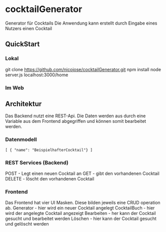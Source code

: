 # cocktailGenerator
Generator für Cocktails
Die Anwendung kann erstellt durch Eingabe eines Nutzers einen Cocktail

## QuickStart
### Lokal
git clone https://github.com/nicojose/cocktailGenerator.git
npm install
node server.js
localhost:3000/home

### Im Web


## Architektur
Das Backend nutzt eine REST-Api. Die Daten werden aus durch eine Variable aus dem Frontend abgegriffen und können somit bearbeitet werden.

### Datenmodell
``
[
  { "name": "BeispielhafterCocktail"}
]
``

### REST Services (Backend)
POST - Legt einen neuen Cocktail an
GET - gibt den vorhandenen Cocktail
DELETE - löscht den vorhandenen Cocktail

### Frontend
Das Frontend hat vier UI Masken. Diese bilden jeweils eine CRUD operation ab.
Generator - hier wird ein neuer Cocktail angelegt
CocktailBuch - hier wird der angelegte Cocktail angezeigt
Bearbeiten - her kann der Cocktail gesucht und bearbeitet werden
Löschen - hier kann der Cocktail gesucht und gelöscht werden

